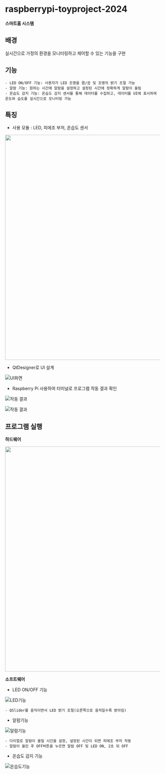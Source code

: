 # raspberrypi-toyproject-2024

**스마트홈 시스템**

## 배경
실시간으로 가정의 환경을 모니터링하고 제어할 수 있는 기능을 구현

## 기능
    - LED ON/OFF 기능: 사용자가 LED 조명을 켬/끔 및 조명의 밝기 조절 가능
    - 알람 기능: 원하는 시간에 알람을 설정하고 설정된 시간에 정확하게 알람이 울림
    - 온습도 감지 기능: 온습도 감지 센서를 통해 데이터를 수집하고, 데이터를 UI에 표시하여 온도와 습도를 실시간으로 모니터링 가능

## 특징
- 사용 모듈 : LED, 피에조 부저, 온습도 센서

<img src="https://github.com/LEUNSU/raspberrypi-toyproject-2024/blob/main/images/rb013.jpg?raw=true" width='730'>

- QtDesigner로 UI 설계 

![UI화면](https://raw.githubusercontent.com/LEUNSU/raspberrypi-toyproject-2024/main/images/rb001.png)

- Raspberry Pi 사용하여 터미널로 프로그램 작동 결과 확인

![작동 결과](https://raw.githubusercontent.com/LEUNSU/raspberrypi-toyproject-2024/main/images/rb004.png)

![작동 결과](https://raw.githubusercontent.com/LEUNSU/raspberrypi-toyproject-2024/main/images/rb006.png)


## 프로그램 실행

**하드웨어**

<img src="https://github.com/LEUNSU/raspberrypi-toyproject-2024/blob/main/images/rb010.jpg?raw=true" width='730'>

**소프트웨어**

- LED ON/OFF 기능

![LED기능](https://raw.githubusercontent.com/LEUNSU/raspberrypi-toyproject-2024/main/images/rb007.png)
    
    - QSlider를 움직이면서 LED 밝기 조절(오른쪽으로 움직일수록 밝아짐)

- 알람기능

![알람기능](https://raw.githubusercontent.com/LEUNSU/raspberrypi-toyproject-2024/main/images/rb002.png)

    - 다이얼로 알람이 울릴 시간을 설정, 설정된 시간이 되면 피에조 부저 작동
    - 알람이 울린 후 OFF버튼을 누르면 알람 OFF 및 LED ON, 2초 뒤 OFF

- 온습도 감지 기능

![온습도기능](https://raw.githubusercontent.com/LEUNSU/raspberrypi-toyproject-2024/main/images/rb003.png)






